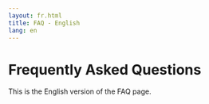```yaml
---
layout: fr.html
title: FAQ - English
lang: en
---
```

# Frequently Asked Questions
This is the English version of the FAQ page.

